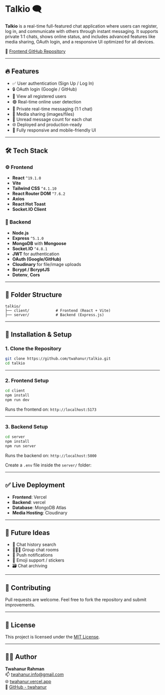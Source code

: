 # Talkio 🗨️

**Talkio** is a real-time full-featured chat application where users can register, log in, and communicate with others through instant messaging. It supports private 1:1 chats, shows online status, and includes advanced features like media sharing, OAuth login, and a responsive UI optimized for all devices.

🔗 [Frontend GitHub Repository](https://github.com/twahanur/talkio)

---

## 🔥 Features

- ✅ User authentication (Sign Up / Log In)
- 🔒 OAuth login (Google / GitHub)
- 👤 View all registered users
- 🟢 Real-time online user detection
- 💬 Private real-time messaging (1:1 chat)
- 📁 Media sharing (images/files)
- 🔔 Unread message count for each chat
- 🌐 Deployed and production-ready
- 📱 Fully responsive and mobile-friendly UI

---

## 🛠 Tech Stack

### ⚙️ Frontend
- **React** `^19.1.0`
- **Vite**
- **Tailwind CSS** `^4.1.10`
- **React Router DOM** `^7.6.2`
- **Axios**
- **React Hot Toast**
- **Socket.IO Client**

### 🚀 Backend
- **Node.js**
- **Express** `^5.1.0`
- **MongoDB** with **Mongoose**
- **Socket.IO** `^4.8.1`
- **JWT** for authentication
- **OAuth (Google/GitHub)**
- **Cloudinary** for file/image uploads
- **Bcrypt / BcryptJS**
- **Dotenv**, **Cors**

---

## 📂 Folder Structure

```
talkio/
├── client/            # Frontend (React + Vite)
├── server/            # Backend (Express.js)
```

---

## 🔧 Installation & Setup

### 1. Clone the Repository

```bash
git clone https://github.com/twahanur/talkio.git
cd talkio
```

---

### 2. Frontend Setup

```bash
cd client
npm install
npm run dev
```

Runs the frontend on: `http://localhost:5173`

---

### 3. Backend Setup

```bash
cd server
npm install
npm run server
```

Runs the backend on: `http://localhost:5000`

Create a `.env` file inside the `server/` folder:


---

## ✅ Live Deployment

- **Frontend**: Vercel 
- **Backend**: vercel
- **Database**: MongoDB Atlas
- **Media Hosting**: Cloudinary

---


## 🧠 Future Ideas

- 📅 Chat history search
- 🧑‍🤝‍🧑 Group chat rooms
- 🔔 Push notifications
- 🧩 Emoji support / stickers
- 🗃️ Chat archiving

---

## 🤝 Contributing

Pull requests are welcome. Feel free to fork the repository and submit improvements.

---

## 📄 License

This project is licensed under the [MIT License](LICENSE).

---

## 👨‍💻 Author

**Twahanur Rahman**  
📫 [twahanur.info@gmail.com](mailto:twahanur.info@gmail.com)  
🌐 [twahanur.vercel.app](https://twahanur.vercel.app)  
🐙 [GitHub - twahanur](https://github.com/twahanur)